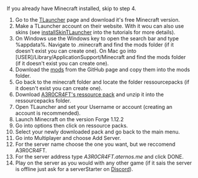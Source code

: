 If you already have Minecraft installed, skip to step 4.

1. Go to the [TLauncher](https://tlauncher.org/en/) page and download it's free Minecraft version.
2. Make a TLauncher account on their website. With it wou can also use skins (see [installSkinTLauncher](https://github.com/SPYR0999/A3R0CR4FT/blob/main/tutorials/installSkinTLauncher.md) into the tutorials for more details).
3. On Windows use the Windows key to open the search bar and type %appdata%. Navigate to .minecraft and find the mods folder (if it doesn't exist you can create one).
   On Mac go into [USER]/Library/ApplicationSupport/Minecraft and find the mods folder (if it doesn't exist you can create one).
4. Download the [mods](https://github.com/SPYR0999/A3R0CR4FT/blob/main/mods) from the GitHub page and copy them into the mods folder.
5. Go back to the minecraft folder and locate the folder ressourcepacks (if it doesn't exist you can create one).
6. Download [A3R0CR4FT's ressource pack](https://github.com/SPYR0999/A3R0CR4FT/edit/main/RessourcePack/A3R0CR4FT.zip) and unzip it into the ressourcepacks folder.
7. Open TLauncher and set your Username or account (creating an account is recommended).
8. Launch Minecraft on the version Forge 1.12.2
9. Go into options then click on ressource packs.
10. Select your newly downloaded pack and go back to the main menu.
11. Go into Multiplayer and choose Add Server.
12. For the server name choose the one you want, but we reccomend A3R0CR4FT.
13. For the server address type *A3R0CR4FT.aternos.me* and click DONE.
14. Play on the server as you would with any other game (if it sais the server is offline just ask for a serverStarter on [Discord](https://discord.gg/9sDKrX828T)).
